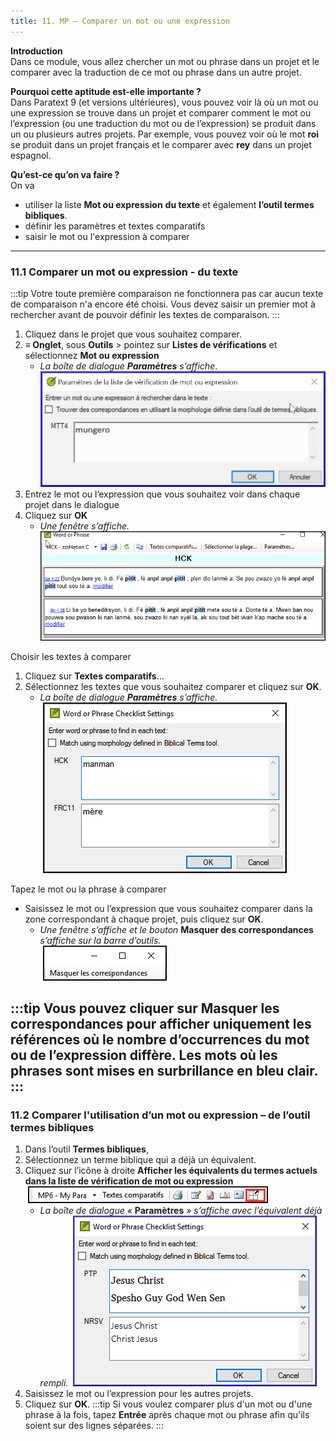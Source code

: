 ```yaml
---
title: 11. MP – Comparer un mot ou une expression
---
```

**Introduction**  
Dans ce module, vous allez chercher un mot ou phrase dans un projet et le comparer avec la traduction de ce mot ou phrase dans un autre projet.

**​Pourquoi cette aptitude est-elle importante ?**  
Dans Paratext 9 (et versions ultérieures), vous pouvez voir là où un mot ou une expression se trouve dans un projet et comparer comment le mot ou l’expression (ou une traduction du mot ou de l’expression) se produit dans un ou plusieurs autres projets. Par exemple, vous pouvez voir où le mot **roi** se produit dans un projet français et le comparer avec **rey** dans un projet espagnol.

**​Qu’est-ce qu’on va faire ?**  
On va  
- utiliser la liste **Mot ou expression** **du texte** et également **l’outil termes bibliques**.
- définir les paramètres et textes comparatifs
- saisir le mot ou l'expression à comparer

----
### 11.1 Comparer un mot ou expression - du texte
:::tip
Votre toute première comparaison ne fonctionnera pas car aucun texte de comparaison n'a encore été choisi. Vous devez saisir un premier mot à rechercher avant de pouvoir définir les textes de comparaison. 
:::
1. Cliquez dans le projet que vous souhaitez comparer.
1. **≡ Onglet**, sous **Outils** \> pointez sur **Listes de vérifications** et sélectionnez **Mot ou expression**   
     -  *La boîte de dialogue **Paramètres** s’affiche*.
    ![](../media/3fb03892cc41e4564da07d1e39e1ffce.png)
1. Entrez le mot ou l’expression que vous souhaitez voir dans chaque projet dans le dialogue
1. Cliquez sur **OK**  
     -  *Une fenêtre s’affiche.*
    ![](../media/0f0b2496d26a3d67d03adfb7450b6119.png)

Choisir les textes à comparer
1. Cliquez sur **Textes comparatifs**…
1. Sélectionnez les textes que vous souhaitez comparer et cliquez sur **OK**.  
     -  *La boîte de dialogue **Paramètres** s’affiche.*  
    ![](../media/a08fdc3ff01202588a59aad869fb8205.png)

Tapez le mot ou la phrase à comparer
-  Saisissez le mot ou l’expression que vous souhaitez comparer dans la zone correspondant à chaque projet, puis cliquez sur **OK**.  
     -  *Une fenêtre s’affiche et le bouton* **Masquer des correspondances** *s’affiche sur la barre d’outils.*  
    ![](../media/3f6b972b79a76a1cb8ba7556b4e5ce6c.png)

:::tip
Vous pouvez cliquer sur **Masquer les correspondances** pour afficher uniquement les références où le nombre d’occurrences du mot ou de l’expression diffère. Les mots où les phrases sont mises en surbrillance en bleu clair.
:::
----
### 11.2 Comparer l'utilisation d’un mot ou expression – de l’outil termes bibliques

1. Dans l’outil **Termes bibliques**,
1. Sélectionnez un terme biblique qui a déjà un équivalent.
1. Cliquez sur l’icône à droite **Afficher les équivalents du termes actuels dans la liste de vérification de mot ou expression**  
    ![](../media/67ef7214ef1efee6297c23007d09c66e.png)  
     -   *La boîte de dialogue «* **Paramètres** *» s’affiche avec l’équivalent déjà rempli.*
    ![](../media/c58bb284eef0184480a195c3783310cb.png)
1. Saisissez le mot ou l’expression pour les autres projets.
1. Cliquez sur **OK**.
:::tip
Si vous voulez comparer plus d'un mot ou d'une phrase à la fois, tapez **Entrée** après chaque mot ou phrase afin qu'ils soient sur des lignes séparées.
:::